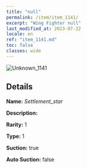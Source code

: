 ```yaml
---
title: "null"
permalink: /item/item_1141/
excerpt: "Wing Fighter null"
last_modified_at: 2023-07-22
locale: en
ref: "item_1141.md"
toc: false
classes: wide
---
```



 ![Unknown_1141](/images/item/Settlement_star_p.png)



## Details

 **Name:** *Settlement_star* 

 **Description:** 

 **Rarity:** 1 

 **Type:** 1 

 **Suction:** true 

 **Auto Suction:** false 



